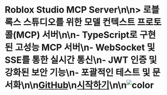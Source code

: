 # Roblox Studio MCP Server\n\n> 로블록스 스튜디오를 위한 모델 컨텍스트 프로토콜(MCP) 서버\n\n- TypeScript로 구현된 고성능 MCP 서버\n- WebSocket 및 SSE를 통한 실시간 통신\n- JWT 인증 및 강화된 보안 기능\n- 포괄적인 테스트 및 문서화\n\n[GitHub](https://github.com/dmae97/roblox-studio-mcp-server-updated)\n[시작하기](#roblox-studio-mcp-server)\n\n![color](#f0f8ff)